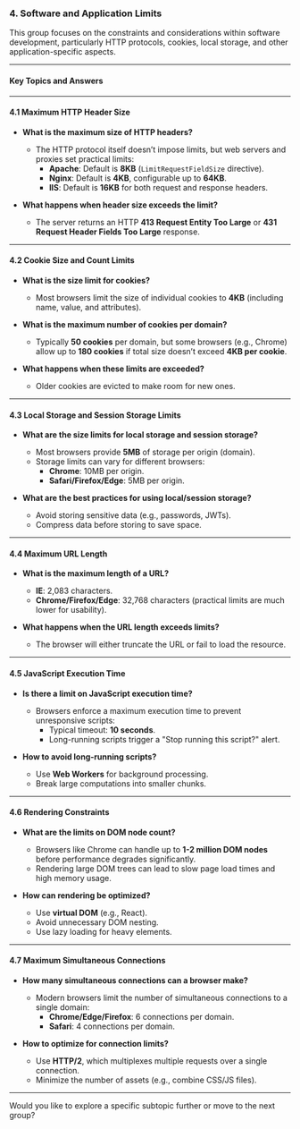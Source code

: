 ### **4. Software and Application Limits**

This group focuses on the constraints and considerations within software development, particularly HTTP protocols, cookies, local storage, and other application-specific aspects.

---

#### **Key Topics and Answers**

---

#### **4.1 Maximum HTTP Header Size**
- **What is the maximum size of HTTP headers?**
  - The HTTP protocol itself doesn’t impose limits, but web servers and proxies set practical limits:
    - **Apache**: Default is **8KB** (`LimitRequestFieldSize` directive).
    - **Nginx**: Default is **4KB**, configurable up to **64KB**.
    - **IIS**: Default is **16KB** for both request and response headers.

- **What happens when header size exceeds the limit?**
  - The server returns an HTTP **413 Request Entity Too Large** or **431 Request Header Fields Too Large** response.

---

#### **4.2 Cookie Size and Count Limits**
- **What is the size limit for cookies?**
  - Most browsers limit the size of individual cookies to **4KB** (including name, value, and attributes).

- **What is the maximum number of cookies per domain?**
  - Typically **50 cookies** per domain, but some browsers (e.g., Chrome) allow up to **180 cookies** if total size doesn’t exceed **4KB per cookie**.

- **What happens when these limits are exceeded?**
  - Older cookies are evicted to make room for new ones.

---

#### **4.3 Local Storage and Session Storage Limits**
- **What are the size limits for local storage and session storage?**
  - Most browsers provide **5MB** of storage per origin (domain).
  - Storage limits can vary for different browsers:
    - **Chrome**: 10MB per origin.
    - **Safari/Firefox/Edge**: 5MB per origin.

- **What are the best practices for using local/session storage?**
  - Avoid storing sensitive data (e.g., passwords, JWTs).
  - Compress data before storing to save space.

---

#### **4.4 Maximum URL Length**
- **What is the maximum length of a URL?**
  - **IE**: 2,083 characters.
  - **Chrome/Firefox/Edge**: 32,768 characters (practical limits are much lower for usability).

- **What happens when the URL length exceeds limits?**
  - The browser will either truncate the URL or fail to load the resource.

---

#### **4.5 JavaScript Execution Time**
- **Is there a limit on JavaScript execution time?**
  - Browsers enforce a maximum execution time to prevent unresponsive scripts:
    - Typical timeout: **10 seconds**.
    - Long-running scripts trigger a "Stop running this script?" alert.

- **How to avoid long-running scripts?**
  - Use **Web Workers** for background processing.
  - Break large computations into smaller chunks.

---

#### **4.6 Rendering Constraints**
- **What are the limits on DOM node count?**
  - Browsers like Chrome can handle up to **1-2 million DOM nodes** before performance degrades significantly.
  - Rendering large DOM trees can lead to slow page load times and high memory usage.

- **How can rendering be optimized?**
  - Use **virtual DOM** (e.g., React).
  - Avoid unnecessary DOM nesting.
  - Use lazy loading for heavy elements.

---

#### **4.7 Maximum Simultaneous Connections**
- **How many simultaneous connections can a browser make?**
  - Modern browsers limit the number of simultaneous connections to a single domain:
    - **Chrome/Edge/Firefox**: 6 connections per domain.
    - **Safari**: 4 connections per domain.

- **How to optimize for connection limits?**
  - Use **HTTP/2**, which multiplexes multiple requests over a single connection.
  - Minimize the number of assets (e.g., combine CSS/JS files).

---

Would you like to explore a specific subtopic further or move to the next group?
